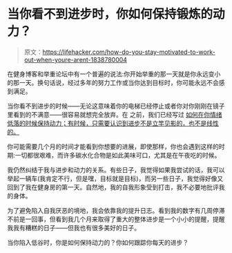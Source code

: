 # 当你看不到进步时，你如何保持锻炼的动力？

> 原文：<https://lifehacker.com/how-do-you-stay-motivated-to-work-out-when-youre-arent-1838780004>

在健身博客和举重论坛中有一个普遍的说法:你开始举重的那一天就是你永远变小的那一天。换句话说，经过多年的努力工作或当你达到目标时，你可能永远不会感到满足。



当你看不到进步的时候——无论这意味着你的电梯已经停止或者你对你刚刚在镜子里看到的不满意——很容易就想完全放弃。在 之前，我们已经写过 [如何在你情绪低落的时候保持动力；有时候，只需要认识到进步不是立竿见影的，也不是线性的。](https://vitals.lifehacker.com/how-to-measure-progress-in-the-gym-when-it-seems-like-y-1834894495)

你可能需要几个月的时间才能看到你想要的进展，即使那样，你也会遇到这样的时期:一切都很艰难，而许多碳水化合物是如此美味可口，尤其是在午夜吃的时候。

我仍然纠结于我与进步和动力的关系。有些日子，我觉得如果我尝试的话，我可以举起一辆车(我肯定不行，但是嘿，目标就是目标)，而另一些日子，我觉得好像又回到了我在健身房的第一天。自然地，我的自我形象受到打击，我不必要地批评我的身体。

为了避免陷入自我厌恶的境地，我会依靠我的提升日志。看到我的数字有几周停滞不前是一回事，但看到我几个月来取得了重大的整体进步是一个小小的提醒，提醒我我有糟糕的日子——但我也有很多美好的日子。

当你陷入低谷时，你是如何保持动力的？你如何跟踪你每天的进步？
